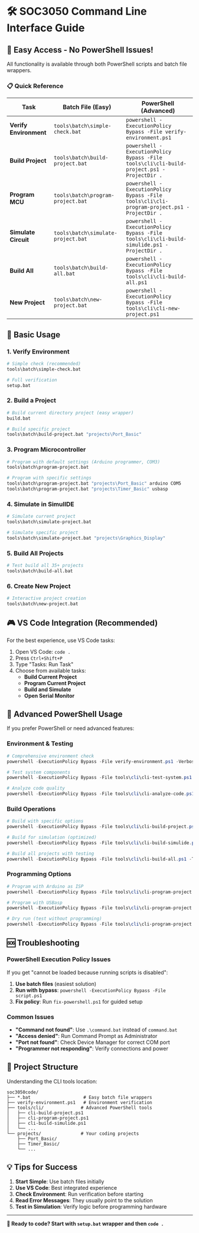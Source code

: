 # 🛠️ SOC3050 Command Line Interface Guide

## 🎯 Easy Access - No PowerShell Issues!

All functionality is available through both PowerShell scripts and batch file wrappers.

### 📋 Quick Reference

| Task | Batch File (Easy) | PowerShell (Advanced) |
|------|-------------------|------------------------|
| **Verify Environment** | `tools\batch\simple-check.bat` | `powershell -ExecutionPolicy Bypass -File verify-environment.ps1` |
| **Build Project** | `tools\batch\build-project.bat` | `powershell -ExecutionPolicy Bypass -File tools\cli\cli-build-project.ps1 -ProjectDir .` |
| **Program MCU** | `tools\batch\program-project.bat` | `powershell -ExecutionPolicy Bypass -File tools\cli\cli-program-project.ps1 -ProjectDir .` |
| **Simulate Circuit** | `tools\batch\simulate-project.bat` | `powershell -ExecutionPolicy Bypass -File tools\cli\cli-build-simulide.ps1 -ProjectDir .` |
| **Build All** | `tools\batch\build-all.bat` | `powershell -ExecutionPolicy Bypass -File tools\cli\cli-build-all.ps1` |
| **New Project** | `tools\batch\new-project.bat` | `powershell -ExecutionPolicy Bypass -File tools\cli\cli-new-project.ps1` |

## 🚀 Basic Usage

### 1. Verify Environment
```bash
# Simple check (recommended)
tools\batch\simple-check.bat

# Full verification
setup.bat
```

### 2. Build a Project
```bash
# Build current directory project (easy wrapper)
build.bat

# Build specific project
tools\batch\build-project.bat "projects\Port_Basic"
```

### 3. Program Microcontroller
```bash
# Program with default settings (Arduino programmer, COM3)
tools\batch\program-project.bat

# Program with specific settings
tools\batch\program-project.bat "projects\Port_Basic" arduino COM5
tools\batch\program-project.bat "projects\Timer_Basic" usbasp
```

### 4. Simulate in SimulIDE
```bash
# Simulate current project
tools\batch\simulate-project.bat

# Simulate specific project
tools\batch\simulate-project.bat "projects\Graphics_Display"
```

### 5. Build All Projects
```bash
# Test build all 35+ projects
tools\batch\build-all.bat
```

### 6. Create New Project
```bash
# Interactive project creation
tools\batch\new-project.bat
```

## 🎮 VS Code Integration (Recommended)

For the best experience, use VS Code tasks:

1. Open VS Code: `code .`
2. Press `Ctrl+Shift+P`
3. Type "Tasks: Run Task"
4. Choose from available tasks:
   - **Build Current Project**
   - **Program Current Project**
   - **Build and Simulate**
   - **Open Serial Monitor**

## 🔧 Advanced PowerShell Usage

If you prefer PowerShell or need advanced features:

### Environment & Testing
```powershell
# Comprehensive environment check
powershell -ExecutionPolicy Bypass -File verify-environment.ps1 -Verbose

# Test system components
powershell -ExecutionPolicy Bypass -File tools\cli\cli-test-system.ps1 -Interactive

# Analyze code quality
powershell -ExecutionPolicy Bypass -File tools\cli\cli-analyze-code.ps1 -ProjectPath "projects\Port_Basic"
```

### Build Operations
```powershell
# Build with specific options
powershell -ExecutionPolicy Bypass -File tools\cli\cli-build-project.ps1 -ProjectDir "projects\Graphics_Display"

# Build for simulation (optimized)
powershell -ExecutionPolicy Bypass -File tools\cli\cli-build-simulide.ps1 -ProjectDir "projects\Serial_Communications"

# Build all projects with testing
powershell -ExecutionPolicy Bypass -File tools\cli\cli-build-all.ps1 -TestAll
```

### Programming Options
```powershell
# Program with Arduino as ISP
powershell -ExecutionPolicy Bypass -File tools\cli\cli-program-project.ps1 -ProjectDir "projects\Port_Basic" -Programmer arduino -Port COM3

# Program with USBasp
powershell -ExecutionPolicy Bypass -File tools\cli\cli-program-project.ps1 -ProjectDir "projects\Timer_Basic" -Programmer usbasp

# Dry run (test without programming)
powershell -ExecutionPolicy Bypass -File tools\cli\cli-program-project.ps1 -ProjectDir "projects\ADC_Basic" -DryRun
```

## 🆘 Troubleshooting

### PowerShell Execution Policy Issues
If you get "cannot be loaded because running scripts is disabled":

1. **Use batch files** (easiest solution)
2. **Run with bypass**: `powershell -ExecutionPolicy Bypass -File script.ps1`
3. **Fix policy**: Run `fix-powershell.ps1` for guided setup

### Common Issues
- **"Command not found"**: Use `.\command.bat` instead of `command.bat`
- **"Access denied"**: Run Command Prompt as Administrator
- **"Port not found"**: Check Device Manager for correct COM port
- **"Programmer not responding"**: Verify connections and power

## 📁 Project Structure

Understanding the CLI tools location:
```
soc3050code/
├── *.bat                    # Easy batch file wrappers
├── verify-environment.ps1   # Environment verification
├── tools/cli/              # Advanced PowerShell tools
│   ├── cli-build-project.ps1
│   ├── cli-program-project.ps1
│   ├── cli-build-simulide.ps1
│   └── ...
└── projects/               # Your coding projects
    ├── Port_Basic/
    ├── Timer_Basic/
    └── ...
```

## 💡 Tips for Success

1. **Start Simple**: Use batch files initially
2. **Use VS Code**: Best integrated experience
3. **Check Environment**: Run verification before starting
4. **Read Error Messages**: They usually point to the solution
5. **Test in Simulation**: Verify logic before programming hardware

---

**🎯 Ready to code? Start with `setup.bat` wrapper and then `code .`**